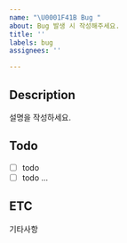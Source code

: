 ```yaml
---
name: "\U0001F41B Bug "
about: Bug 발생 시 작성해주세요.
title: ''
labels: bug
assignees: ''

---
```


## Description
설명을 작성하세요.

## Todo
 - [ ] todo
 - [ ] todo ...

## ETC
기타사항
